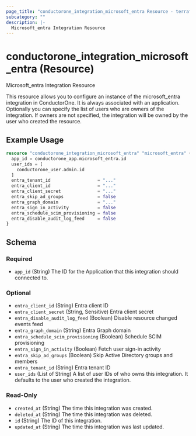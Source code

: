 ```yaml
---
page_title: "conductorone_integration_microsoft_entra Resource - terraform-provider-conductorone"
subcategory: ""
description: |-
  Microsoft_entra Integration Resource
---
```


# conductorone_integration_microsoft_entra (Resource)

Microsoft_entra Integration Resource

This resource allows you to configure an instance of the microsoft_entra integration in ConductorOne.
It is always associated with an application. Optionally you can specify the list of users who are owners of the integration.
If owners are not specified, the integration will be owned by the user who created the resource.

## Example Usage

```terraform
resource "conductorone_integration_microsoft_entra" "microsoft_entra" {
  app_id = conductorone_app.microsoft_entra.id
  user_ids = [
    conductorone_user.admin.id
  ]
  entra_tenant_id                  = "..."
  entra_client_id                  = "..."
  entra_client_secret              = "..."
  entra_skip_ad_groups             = false
  entra_graph_domain               = "..."
  entra_sign_in_activity           = false
  entra_schedule_scim_provisioning = false
  entra_disable_audit_log_feed     = false
}
```

<!-- schema generated by tfplugindocs -->
## Schema

### Required

- `app_id` (String) The ID for the Application that this integration should connected to.

### Optional

- `entra_client_id` (String) Entra client ID
- `entra_client_secret` (String, Sensitive) Entra client secret
- `entra_disable_audit_log_feed` (Boolean) Disable resource changed events feed
- `entra_graph_domain` (String) Entra Graph domain
- `entra_schedule_scim_provisioning` (Boolean) Schedule SCIM provisioning
- `entra_sign_in_activity` (Boolean) Fetch user sign-in activity
- `entra_skip_ad_groups` (Boolean) Skip Active Directory groups and members
- `entra_tenant_id` (String) Entra tenant ID
- `user_ids` (List of String) A list of user IDs of who owns this integration. It defaults to the user who created the integration.

### Read-Only

- `created_at` (String) The time this integration was created.
- `deleted_at` (String) The time this integration was deleted.
- `id` (String) The ID of this integration.
- `updated_at` (String) The time this integration was last updated.
